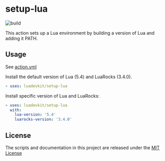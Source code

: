 # setup-lua

![build](https://github.com/luadevkit/setup-lua/workflows/build/badge.svg)

This action sets up a Lua environment by building a version of Lua and adding it PATH.

## Usage

See [action.yml](action.yml)

Install the default version of Lua (5.4) and LuaRocks (3.4.0).

```yaml
- uses: luadevkit/setup-lua
```

Install specific version of Lua and LuaRocks:

```yaml
- uses: luadevkit/setup-lua
  with:
    lua-version: '5.4'
    luarocks-version: '3.4.0'
```

## License

The scripts and documentation in this project are released under the [MIT License](LICENSE)
